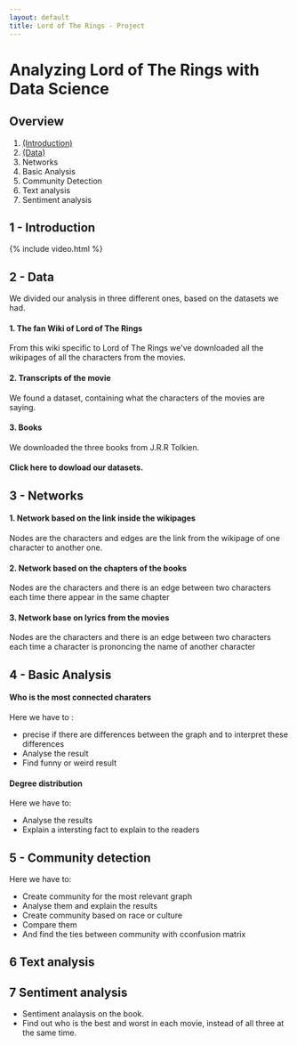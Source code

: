 ```yaml
---
layout: default
title: Lord of The Rings - Project 
---
```


# Analyzing Lord of The Rings with Data Science

## Overview 

1. [(Introduction)](#1---introduction)
2. [(Data)](#2---data)
3. Networks
4. Basic Analysis
5. Community Detection
6. Text analysis
7. Sentiment analysis

## 1 - Introduction 

{% include video.html %}

## 2 - Data
We divided our analysis in three different ones, based on the datasets we had.

#### 1. The fan Wiki of Lord of The Rings

From this wiki specific to Lord of The Rings we've downloaded all the wikipages of all the characters from the movies.

#### 2. Transcripts of the movie

We found a dataset, containing what the characters of the movies are saying. 

#### 3. Books

We downloaded the three books from J.R.R Tolkien.

#### Click here to dowload our datasets.

## 3 - Networks

#### 1. Network based on the link inside the wikipages

Nodes are the characters and edges are the link from the wikipage of one character to another one.

#### 2. Network based on the chapters of the books

Nodes are the characters and there is an edge between two characters each time there appear in the same chapter

#### 3. Network base on lyrics from the movies

Nodes are the characters and there is an edge between two characters each time a character is prononcing the name of another character

## 4 - Basic Analysis 

#### Who is the most connected charaters 

Here we have to :
- precise if there are differences between the graph and to interpret these differences
- Analyse the result 
- Find funny or weird result

#### Degree distribution

Here we have to:
- Analyse the results
- Explain a intersting fact to explain to the readers

## 5 - Community detection

Here we have to:
- Create community for the most relevant graph
- Analyse them and explain the results
- Create community based on race or culture
- Compare them
- And find the ties between community with cconfusion matrix

## 6 Text analysis


## 7 Sentiment analysis
- Sentiment analaysis on the book.
- Find out who is the best and worst in each movie, instead of all three at the same time.
